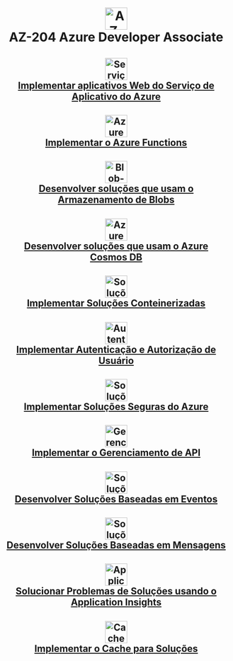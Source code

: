 <!-- markmap -->
# <div style="text-align: center; width:100%;"><img src="https://learn.microsoft.com/pt-br/media/learn/certification/badges/microsoft-certified-associate-badge.svg" alt="AZ-204" width="50" height="50"> <div> **AZ-204 Azure Developer Associate**</div></div>

## <div style="text-align: center; min-min-width:450px; margin:0; padding:0px">[<img src="https://learn.microsoft.com/pt-br/training/achievements/azure-app-service-create-web-apps.svg" alt="Serviço de Aplicativo do Azure" width="50" height="50"> <br /> Implementar aplicativos Web do Serviço de Aplicativo do Azure](topico_1_implementar_aplicativos_web_do_servico_de_aplicativo_do_azure.md)</div>

## <div style="text-align: center; min-width:450px; margin:0px; padding:0px">[<img src="https://learn.microsoft.com/pt-br/training/achievements/az-204-implement-azure-functions.svg" alt="Azure Functions" width="50" height="50"> <div>Implementar o Azure Functions](topico_2_implementar_o_azure_functions.md)</div></div>

## <div style="text-align: center; min-width:450px; margin:0px; padding:0px">[<img src="https://learn.microsoft.com/pt-br/training/achievements/develop-solutions-that-use-blob-storage.svg" alt="Blob-Storage" width="50" height="50"> <div>Desenvolver soluções que usam o Armazenamento de Blobs](topico_3_desenvolver_solucoes_que_usam_o_armazenamento_de_blobs.md)</div></div>

## <div style="text-align: center; min-width:450px; margin:0px; padding:0px">[<img src="https://learn.microsoft.com/pt-br/training/achievements/az-204-develop-solutions-that-use-azure-cosmos-db.svg" alt="Azure Cosmos DB" width="50" height="50"> <div>Desenvolver soluções que usam o Azure Cosmos DB](topico_4_desenvolver_solucoes_que_usam_o_azure_cosmos_db.md)</div></div>

## <div style="text-align: center; min-width:450px; margin:0px; padding:0px">[<img src="https://learn.microsoft.com/pt-br/training/achievements/iaas-implement-solutions.svg" alt="Soluções Conteinerizadas" width="50" height="50"> <div>Implementar Soluções Conteinerizadas](topico_5_implementar_solucoes_conteinerizadas.md)</div></div>

## <div style="text-align: center; min-width:450px; margin:0px; padding:0px">[<img src="https://learn.microsoft.com/pt-br/training/achievements/authentication-authorization.svg" alt="Autenticação e Autorização" width="50" height="50"> <div>Implementar Autenticação e Autorização de Usuário](topico_6_implementar_autenticacao_e_autorizacao_de_usuario.md)</div></div>

## <div style="text-align: center; min-width:450px; margin:0px; padding:0px">[<img src="https://learn.microsoft.com/pt-br/training/achievements/cloud-solutions-implement.svg" alt="Soluções Seguras do Azure" width="50" height="50"> <div>Implementar Soluções Seguras do Azure](topico_7_implementar_solucoes_seguras_do_azure.md)</div></div>

## <div style="text-align: center; min-width:450px; margin:0px; padding:0px">[<img src="https://learn.microsoft.com/pt-br/training/achievements/az-204-implement-api-management.svg" alt="Gerenciamento de API" width="50" height="50"> <div>Implementar o Gerenciamento de API](topico_8_implementar_o_gerenciamento_de_api.md)</div></div>

## <div style="text-align: center; min-width:450px; margin:0px; padding:0px">[<img src="https://learn.microsoft.com/pt-br/training/achievements/az-204-develop-event-based-solutions.svg" alt="Soluções Baseadas em Eventos" width="50" height="50"> <div>Desenvolver Soluções Baseadas em Eventos](topico_9_desenvolver_solucoes_baseadas_em_eventos.md)</div></div>

## <div style="text-align: center; min-width:450px; margin:0px; padding:0px">[<img src="https://learn.microsoft.com/pt-br/training/achievements/message-develop-solutions.svg" alt="Soluções Baseadas em Mensagens" width="50" height="50"> <div>Desenvolver Soluções Baseadas em Mensagens](topico_10_desenvolver_solucoes_baseadas_em_mensagens.md)</div></div>

## <div style="text-align: center; min-width:450px; margin:0px; padding:0px">[<img src="https://learn.microsoft.com/pt-br/training/achievements/monitoring-instrument-solutions.svg" alt="Application Insights" width="50" height="50"> <div>Solucionar Problemas de Soluções usando o Application Insights](topico_11_solucionar_problemas_de_solucoes_usando_o_application_insights.md)</div></div>

## <div style="text-align: center; min-width:450px; margin:0px; padding:0px">[<img src="https://learn.microsoft.com/pt-br/training/achievements/integrate-content-delivery.svg" alt="Cache" width="50" height="50"> <div>Implementar o Cache para Soluções](topico_12_implementar_o_cache_para_solucoes.md)</div></div>
